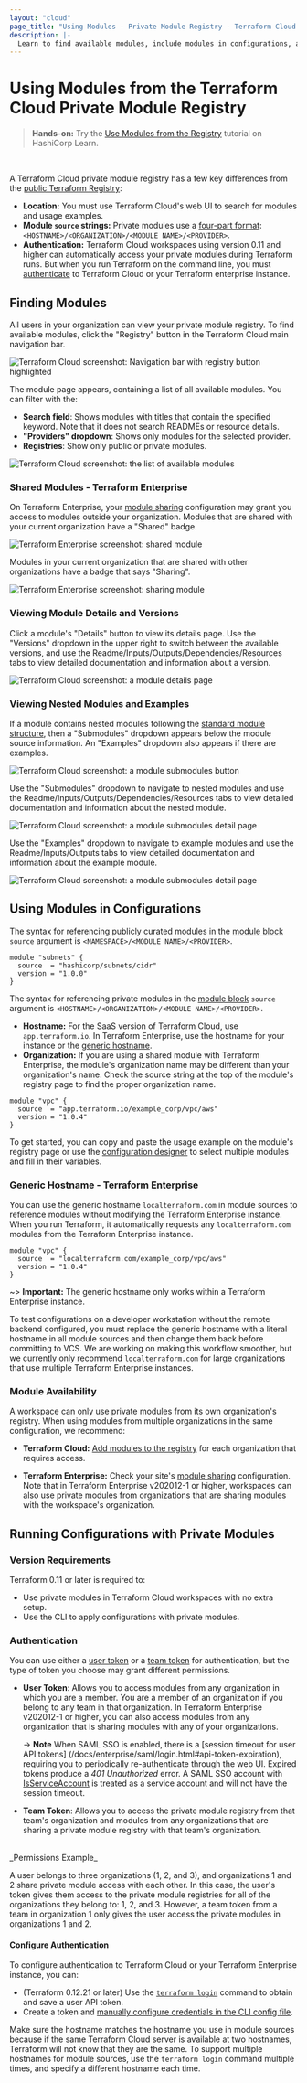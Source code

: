```yaml
---
layout: "cloud"
page_title: "Using Modules - Private Module Registry - Terraform Cloud and Terraform Enterprise"
description: |-
  Learn to find available modules, include modules in configurations, and run configurations with private and public modules.
---
```


# Using Modules from the Terraform Cloud Private Module Registry

> **Hands-on:** Try the [Use Modules from the Registry](https://learn.hashicorp.com/tutorials/terraform/module-use?in=terraform/modules&utm_source=WEBSITE&utm_medium=WEB_IO&utm_offer=ARTICLE_PAGE&utm_content=DOCS) tutorial on HashiCorp Learn.
<br>

A Terraform Cloud private module registry has a few key differences from the [public Terraform Registry](/docs/registry/index.html):

- **Location:** You must use Terraform Cloud's web UI to search for modules and usage examples.
- **Module `source` strings:** Private modules use a [four-part format](/docs/cloud/registry/using.html#using-private-modules-in-configurations): `<HOSTNAME>/<ORGANIZATION>/<MODULE NAME>/<PROVIDER>`.
- **Authentication:** Terraform Cloud workspaces using version 0.11 and higher can automatically access your private modules during Terraform runs. But when you run Terraform on the command line, you must [authenticate](/docs/cloud/registry/using.html#authentication) to Terraform Cloud or your Terraform enterprise instance.


## Finding Modules

All users in your organization can view your private module registry. To find available modules, click the "Registry" button in the Terraform Cloud main navigation bar.

![Terraform Cloud screenshot: Navigation bar with registry button highlighted](./images/using-modules-button.png)

The module page appears, containing a list of all available modules. You can filter with the:

- **Search field**: Shows modules with titles that contain the specified keyword. Note that it does not search READMEs or resource details.
- **"Providers" dropdown**: Shows only modules for the selected provider.
- **Registries**: Show only public or private modules.

![Terraform Cloud screenshot: the list of available modules](./images/using-modules-list.png)




### Shared Modules - Terraform Enterprise

On Terraform Enterprise, your [module sharing](/docs/enterprise/admin/module-sharing.html) configuration may grant you access to modules outside your organization. Modules that are shared with your current organization have a "Shared" badge.

![Terraform Enterprise screenshot: shared module](./images/using-modules-list-shared.png)

Modules in your current organization that are shared with other organizations have a badge that says "Sharing".

![Terraform Enterprise screenshot: sharing module](./images/using-modules-list-sharing.png)

### Viewing Module Details and Versions

Click a module's "Details" button to view its details page. Use the "Versions" dropdown in the upper right to switch between the available versions, and use the Readme/Inputs/Outputs/Dependencies/Resources tabs to view detailed documentation and information about a version.

![Terraform Cloud screenshot: a module details page](./images/publish-module-details.png)

### Viewing Nested Modules and Examples

If a module contains nested modules following the [standard module structure](/docs/language/modules/develop/structure.html), then a "Submodules" dropdown appears below the module source information. An "Examples" dropdown also appears if there are examples.

![Terraform Cloud screenshot: a module submodules button](./images/using-submodules-dropdown.png)

Use the "Submodules" dropdown to navigate to nested modules and use the  Readme/Inputs/Outputs/Dependencies/Resources tabs to view detailed documentation and information about the nested module.


![Terraform Cloud screenshot: a module submodules detail page](./images/using-module-submodules.png)

Use the "Examples" dropdown to navigate to example modules and use the  Readme/Inputs/Outputs tabs to view detailed documentation and information about the example module.


![Terraform Cloud screenshot: a module submodules detail page](./images/using-module-examples.png)

## Using Modules in Configurations

The syntax for referencing publicly curated modules in the [module block](/docs/language/modules/syntax.html) `source` argument is `<NAMESPACE>/<MODULE NAME>/<PROVIDER>`.

```hcl
module "subnets" {
  source  = "hashicorp/subnets/cidr"
  version = "1.0.0"
}
```

The syntax for referencing private modules in the [module block](/docs/language/modules/syntax.html) `source` argument is `<HOSTNAME>/<ORGANIZATION>/<MODULE NAME>/<PROVIDER>`.

- **Hostname:** For the SaaS version of Terraform Cloud, use `app.terraform.io`. In Terraform Enterprise, use the hostname for your instance or the [generic hostname](/docs/cloud/registry/using.html#generic-hostname-terraform-enterprise).
- **Organization:** If you are using a shared module with Terraform Enterprise, the module's organization name may be different than your organization's name. Check the source string at the top of the module's registry page to find the proper organization name.

```hcl
module "vpc" {
  source  = "app.terraform.io/example_corp/vpc/aws"
  version = "1.0.4"
}
```

To get started, you can copy and paste the usage example on the module's registry page or use the [configuration designer](./design.html) to select multiple modules and fill in their variables.

### Generic Hostname - Terraform Enterprise

You can use the generic hostname `localterraform.com` in module sources to reference modules without modifying the Terraform Enterprise instance. When you run Terraform, it automatically requests any `localterraform.com` modules from the Terraform Enterprise instance.

```hcl
module "vpc" {
  source  = "localterraform.com/example_corp/vpc/aws"
  version = "1.0.4"
}
```

~> **Important:** The generic hostname only works within a Terraform Enterprise instance.

To test configurations on a developer workstation without the remote backend configured, you must replace the generic hostname with a literal hostname in all module sources and then change them back before committing to VCS. We are working on making this workflow smoother, but we currently only recommend `localterraform.com` for large organizations that use multiple Terraform Enterprise instances.

### Module Availability

A workspace can only use private modules from its own organization's registry. When using modules from multiple organizations in the same configuration, we recommend:

- **Terraform Cloud:** [Add modules to the registry](./publish.html#sharing-modules-across-organizations) for each organization that requires access.  

- **Terraform Enterprise:** Check your site's [module sharing](../../enterprise/admin/module-sharing.html) configuration. Note that in Terraform Enterprise v202012-1 or higher, workspaces can also use private modules from organizations that are sharing modules with the workspace's organization.

## Running Configurations with Private Modules

### Version Requirements

Terraform 0.11 or later is required to:

- Use private modules in Terraform Cloud workspaces with no extra setup.
- Use the CLI to apply configurations with private modules.

### Authentication

You can use either a [user token](/docs/cloud/users-teams-organizations/users.html#api-tokens) or a [team token](/docs/cloud/users-teams-organizations/api-tokens.html#team-api-tokens) for authentication, but the type of token you choose may grant different permissions.

- **User Token**: Allows you to access modules from any organization in which you are a member. You are a member of an organization if you belong to any team in that organization. In Terraform Enterprise v202012-1 or higher, you can also access modules from any organization that is sharing modules with any of your organizations.

    -> **Note** When SAML SSO is enabled, there is a [session timeout for user API tokens] (/docs/enterprise/saml/login.html#api-token-expiration), requiring you to periodically re-authenticate through the web UI. Expired tokens produce a _401 Unauthorized_ error. A SAML SSO account with [IsServiceAccount](https://www.terraform.io/docs/enterprise/saml/attributes.html#isserviceaccount) is treated as a service account and will not have the session timeout.

- **Team Token**: Allows you to access the private module registry from that team's organization and modules from any organizations that are sharing a private module registry with that team's organization.

<br/>
_Permissions Example_

A user belongs to three organizations (1, 2, and 3), and organizations 1 and 2 share private module access with each other. In this case, the user's token gives them access to the private module registries for all of the organizations they belong to: 1, 2, and 3. However, a team token from a team in organization 1 only gives the user access the private modules in organizations 1 and 2.

#### Configure Authentication

To configure authentication to Terraform Cloud or your Terraform Enterprise instance, you can:

- (Terraform 0.12.21 or later) Use the [`terraform login`](/docs/cli/commands/login.html) command to obtain and save a user API token.
- Create a token and [manually configure credentials in the CLI config file][cli-credentials].

Make sure the hostname matches the hostname you use in module sources because if the same Terraform Cloud server is available at two hostnames, Terraform will not know that they are the same. To support multiple hostnames for module sources, use the `terraform login` command multiple times, and specify a different hostname each time.



[user-token]: ../users-teams-organizations/users.html#api-tokens
[cli-credentials]: /docs/cli/config/config-file.html#credentials
[permissions-citation]: #intentionally-unused---keep-for-maintainers
